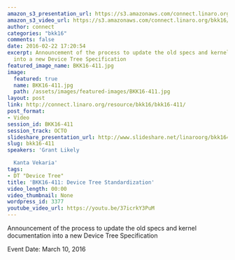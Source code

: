 ```yaml
---
amazon_s3_presentation_url: https://s3.amazonaws.com/connect.linaro.org/bkk16/Presentations/Thursday/BKK16-411.pdf
amazon_s3_video_url: https://s3.amazonaws.com/connect.linaro.org/bkk16/Videos/Thursday/BKK16-411%20Device%20Tree%20Standardization.mp4
author: connect
categories: "bkk16"
comments: false
date: 2016-02-22 17:20:54
excerpt: Announcement of the process to update the old specs and kernel documentation
  into a new Device Tree Specification
featured_image_name: BKK16-411.jpg
image:
  featured: true
  name: BKK16-411.jpg
  path: /assets/images/featured-images/BKK16-411.jpg
layout: post
link: http://connect.linaro.org/resource/bkk16/bkk16-411/
post_format:
- Video
session_id: BKK16-411
session_track: OCTO
slideshare_presentation_url: http://www.slideshare.net/linaroorg/bkk16411-devicetree-specification
slug: bkk16-411
speakers: 'Grant Likely

  Kanta Vekaria'
tags:
- DT "Device Tree"
title: 'BKK16-411: Device Tree Standardization'
video_length: 00:00
video_thumbnail: None
wordpress_id: 3377
youtube_video_url: https://youtu.be/37icrkY3PuM
---
```


Announcement of the process to update the old specs and kernel documentation into a new Device Tree Specification

Event Date: March 10, 2016